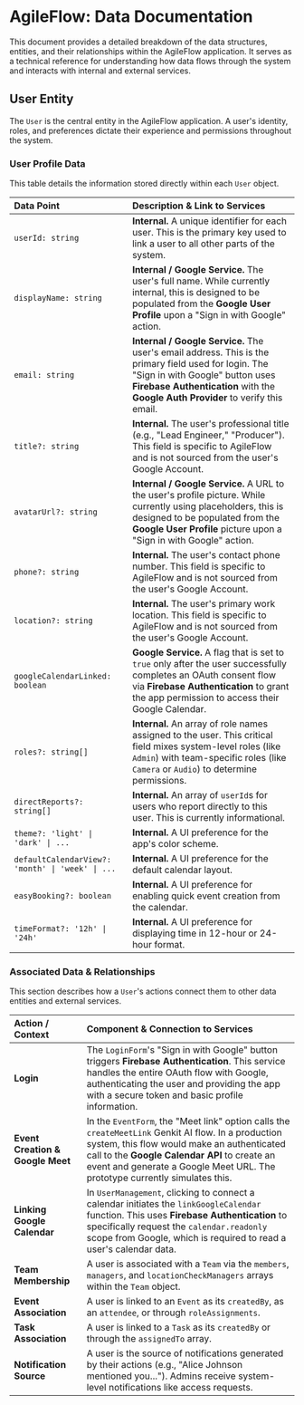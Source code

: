 # AgileFlow: Data Documentation

This document provides a detailed breakdown of the data structures, entities, and their relationships within the AgileFlow application. It serves as a technical reference for understanding how data flows through the system and interacts with internal and external services.

## User Entity

The `User` is the central entity in the AgileFlow application. A user's identity, roles, and preferences dictate their experience and permissions throughout the system.

### User Profile Data

This table details the information stored directly within each `User` object.

| Data Point | Description & Link to Services |
| :--- | :--- |
| `userId: string` | **Internal.** A unique identifier for each user. This is the primary key used to link a user to all other parts of the system. |
| `displayName: string` | **Internal / Google Service.** The user's full name. While currently internal, this is designed to be populated from the **Google User Profile** upon a "Sign in with Google" action. |
| `email: string` | **Internal / Google Service.** The user's email address. This is the primary field used for login. The "Sign in with Google" button uses **Firebase Authentication** with the **Google Auth Provider** to verify this email. |
| `title?: string` | **Internal.** The user's professional title (e.g., "Lead Engineer," "Producer"). This field is specific to AgileFlow and is not sourced from the user's Google Account. |
| `avatarUrl?: string` | **Internal / Google Service.** A URL to the user's profile picture. While currently using placeholders, this is designed to be populated from the **Google User Profile** picture upon a "Sign in with Google" action. |
| `phone?: string` | **Internal.** The user's contact phone number. This field is specific to AgileFlow and is not sourced from the user's Google Account. |
| `location?: string` | **Internal.** The user's primary work location. This field is specific to AgileFlow and is not sourced from the user's Google Account. |
| `googleCalendarLinked: boolean` | **Google Service.** A flag that is set to `true` only after the user successfully completes an OAuth consent flow via **Firebase Authentication** to grant the app permission to access their Google Calendar. |
| `roles?: string[]` | **Internal.** An array of role names assigned to the user. This critical field mixes system-level roles (like `Admin`) with team-specific roles (like `Camera` or `Audio`) to determine permissions. |
| `directReports?: string[]` | **Internal.** An array of `userId`s for users who report directly to this user. This is currently informational. |
| `theme?: 'light' \| 'dark' \| ...` | **Internal.** A UI preference for the app's color scheme. |
| `defaultCalendarView?: 'month' \| 'week' \| ...` | **Internal.** A UI preference for the default calendar layout. |
| `easyBooking?: boolean` | **Internal.** A UI preference for enabling quick event creation from the calendar. |
| `timeFormat?: '12h' \| '24h'` | **Internal.** A UI preference for displaying time in 12-hour or 24-hour format. |

### Associated Data & Relationships

This section describes how a `User`'s actions connect them to other data entities and external services.

| Action / Context | Component & Connection to Services |
| :--- | :--- |
| **Login** | The `LoginForm`'s "Sign in with Google" button triggers **Firebase Authentication**. This service handles the entire OAuth flow with Google, authenticating the user and providing the app with a secure token and basic profile information. |
| **Event Creation & Google Meet** | In the `EventForm`, the "Meet link" option calls the `createMeetLink` Genkit AI flow. In a production system, this flow would make an authenticated call to the **Google Calendar API** to create an event and generate a Google Meet URL. The prototype currently simulates this. |
| **Linking Google Calendar** | In `UserManagement`, clicking to connect a calendar initiates the `linkGoogleCalendar` function. This uses **Firebase Authentication** to specifically request the `calendar.readonly` scope from Google, which is required to read a user's calendar data. |
| **Team Membership** | A user is associated with a `Team` via the `members`, `managers`, and `locationCheckManagers` arrays within the `Team` object. |
| **Event Association** | A user is linked to an `Event` as its `createdBy`, as an `attendee`, or through `roleAssignments`. |
| **Task Association** | A user is linked to a `Task` as its `createdBy` or through the `assignedTo` array. |
| **Notification Source** | A user is the source of notifications generated by their actions (e.g., "Alice Johnson mentioned you..."). Admins receive system-level notifications like access requests. |